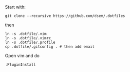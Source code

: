 Start with:

    git clone --recursive https://github.com/dsem/.dotfiles

then 

    ln -s .dotfile/.vim
    ln -s .dotfile/.vimrc
    ln -s .dotfile/.profile
    cp .dotfile/.gitconfig . # then add email

Open vim and do

    :PluginInstall
